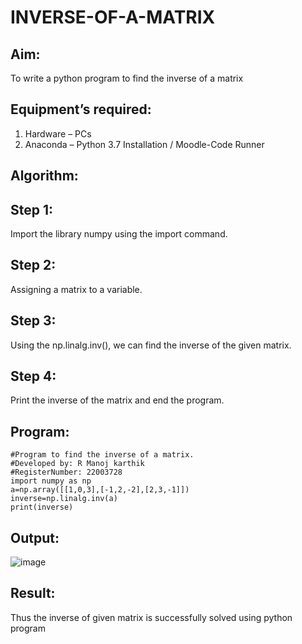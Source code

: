 # INVERSE-OF-A-MATRIX
## Aim:
To write a python program to find the inverse of a matrix
## Equipment’s required:
1. 	Hardware – PCs
2. 	Anaconda – Python 3.7 Installation / Moodle-Code Runner
## Algorithm:
## Step 1:
Import the library numpy using the import command.

## Step 2:
Assigning a matrix to a variable.

## Step 3:
Using the np.linalg.inv(), we can find the inverse of the given matrix.

## Step 4:
Print the inverse of the matrix and end the program.

## Program:
```
#Program to find the inverse of a matrix.
#Developed by: R Manoj karthik
#RegisterNumber: 22003728
import numpy as np
a=np.array([[1,0,3],[-1,2,-2],[2,3,-1]])
inverse=np.linalg.inv(a)
print(inverse)
```
## Output:
![image](https://user-images.githubusercontent.com/119560395/215380679-326c567f-357d-44c2-a000-800f4df7d619.png)


## Result:
Thus the inverse of given matrix is successfully solved using python program

